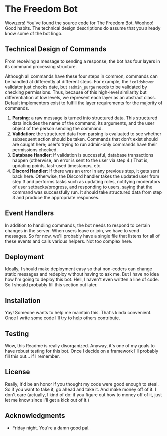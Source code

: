# The Freedom Bot

Wowzers! You've found the source code for The Freedom Bot. Woohoo! Good habits. The technical design descriptions do assume that you already know some of the bot lingo.

## Technical Design of Commands

From receiving a message to sending a response, the bot has four layers in its command processing structure. 

Although all commands have these four steps in common, commands can be handled at differently at different steps. For example, the `!coldshower` validator just checks date, but `!admin_purge` needs to be validated by checking permissions. Thus, because of this high-level similarity but differentiation at low levels, we represent each layer as an abstract class. Default implementors exist to fulfill the layer requirements for the majority of commands.

1. **Parsing**: a raw message is turned into structured data. This structured data includes the name of the command, its arguments, and the user object of the person sending the command.
2. **Validation**: the structured data from parsing is evaluated to see whether subsequent action should be taken. Commands that don't exist should are caught here; user's trying to run admin-only commands have their permissions checked. 
3. **Database Handler**: If validation is successful, database transactions happen (otherwise, an error is sent to the user via step 4.) That is, updating points, last-used timestamps, etc.
4. **Discord Handler**: If there was an error in any previous step, it gets sent back here. Otherwise, the Discord handler takes the updated user from step 3 and performs tasks such as updating roles, notifying moderators of user setbacks/progress, and responding to users, saying that the command was successfully run. It should take structured data from step 3 and produce the appropriate responses.

## Event Handlers

In addition to handling commands, the bot needs to respond to certain changes in the server. When users leave or join, we have to send messages. So for now, we'll probably have a single file that listens for all of these events and calls various helpers. Not too complex here.

## Deployment

Ideally, I should make deployment easy so that non-coders can change static messages and redeploy without having to ask me. But I have no idea how I'm going to deploy this bot. Hell, I haven't even written a line of code. So I should probably fill this section out later.

## Installation

Yay! Someone wants to help me maintain this. That's kinda convenient. Once I write some code I'll try to help others contribute. 

## Testing

Wow, this Readme is really disorganized. Anyway, it's one of my goals to have robust testing for this bot. Once I decide on a framework I'll probably fill this out... if I remember.

## License

Really, it'd be an honor if you thought my code were good enough to steal. So if you want to take it, go ahead and take it. And make money off of it. I don't care (actually, I kind of do: if you figure out how to money off of it, just let me know since I'll get a kick out of it.)

## Acknowledgments

- Friday night. You're a damn good pal.
